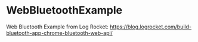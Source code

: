 # WebBluetoothExample
Web Bluetooth Example from Log Rocket: https://blog.logrocket.com/build-bluetooth-app-chrome-bluetooth-web-api/
